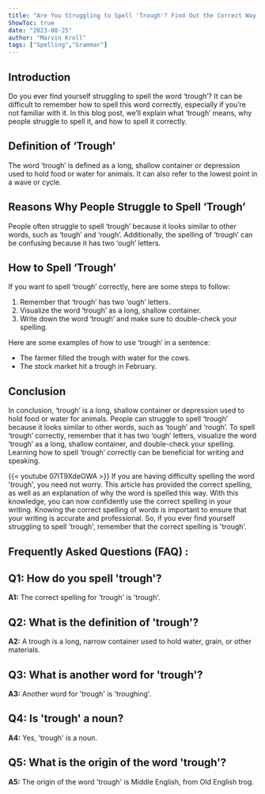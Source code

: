 ```yaml
---
title: "Are You Struggling to Spell 'Trough'? Find Out the Correct Way Here!"
ShowToc: true 
date: "2023-08-25"
author: "Marvin Kroll" 
tags: ["Spelling","Grammar"]
---
```

## Introduction
Do you ever find yourself struggling to spell the word ‘trough’? It can be difficult to remember how to spell this word correctly, especially if you’re not familiar with it. In this blog post, we’ll explain what ‘trough’ means, why people struggle to spell it, and how to spell it correctly. 

## Definition of ‘Trough’
The word ‘trough’ is defined as a long, shallow container or depression used to hold food or water for animals. It can also refer to the lowest point in a wave or cycle. 

## Reasons Why People Struggle to Spell ‘Trough’
People often struggle to spell ‘trough’ because it looks similar to other words, such as ‘tough’ and ‘rough’. Additionally, the spelling of ‘trough’ can be confusing because it has two ‘ough’ letters. 

## How to Spell ‘Trough’
If you want to spell ‘trough’ correctly, here are some steps to follow: 

1. Remember that ‘trough’ has two ‘ough’ letters.
2. Visualize the word ‘trough’ as a long, shallow container. 
3. Write down the word ‘trough’ and make sure to double-check your spelling. 

Here are some examples of how to use ‘trough’ in a sentence: 

- The farmer filled the trough with water for the cows. 
- The stock market hit a trough in February. 

## Conclusion
In conclusion, ‘trough’ is a long, shallow container or depression used to hold food or water for animals. People can struggle to spell ‘trough’ because it looks similar to other words, such as ‘tough’ and ‘rough’. To spell ‘trough’ correctly, remember that it has two ‘ough’ letters, visualize the word ‘trough’ as a long, shallow container, and double-check your spelling. Learning how to spell ‘trough’ correctly can be beneficial for writing and speaking.

{{< youtube 07IT9XdeOWA >}} 
If you are having difficulty spelling the word 'trough', you need not worry. This article has provided the correct spelling, as well as an explanation of why the word is spelled this way. With this knowledge, you can now confidently use the correct spelling in your writing. Knowing the correct spelling of words is important to ensure that your writing is accurate and professional. So, if you ever find yourself struggling to spell 'trough', remember that the correct spelling is 'trough'.

## Frequently Asked Questions (FAQ) :
## Q1: How do you spell 'trough'?
**A1:** The correct spelling for 'trough' is 'trough'.

## Q2: What is the definition of 'trough'?
**A2:** A trough is a long, narrow container used to hold water, grain, or other materials.

## Q3: What is another word for 'trough'?
**A3:** Another word for 'trough' is 'troughing'.

## Q4: Is 'trough' a noun?
**A4:** Yes, 'trough' is a noun.

## Q5: What is the origin of the word 'trough'?
**A5:** The origin of the word 'trough' is Middle English, from Old English trog.





